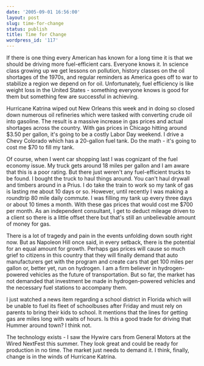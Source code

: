```yaml
---
date: '2005-09-01 16:56:00'
layout: post
slug: time-for-change
status: publish
title: Time for Change
wordpress_id: '117'
---
```


If there is one thing every American has known for a long time it is that we should be driving more fuel-efficient cars. Everyone knows it. In science class growing up we get lessons on pollution, history classes on the oil shortages of the 1970s, and regular reminders as America goes off to war to stabilize a region we depend on for oil. Unfortunately, fuel efficiency is like weight loss in the United States - something everyone knows is good for them but something few are successful in achieving.




Hurricane Katrina wiped out New Orleans this week and in doing so closed down numerous oil refineries which were tasked with converting crude oil into gasoline. The result is a massive increase in gas prices and actual shortages across the country. With gas prices in Chicago hitting around $3.50 per gallon, it's going to be a costly Labor Day weekend. I drive a Chevy Colorado which has a 20-gallon fuel tank. Do the math - it's going to cost me $70 to fill my tank.




Of course, when I went car shopping last I was cognizant of the fuel economy issue. My truck gets around 18 miles per gallon and I am aware that this is a poor rating. But there just weren't any fuel-efficient trucks to be found. I bought the truck to haul things around. You can't haul drywall and timbers around in a Prius. I do take the train to work so my tank of gas is lasting me about 10 days or so. However, until recently I was making a roundtrip 80 mile daily commute. I was filling my tank up every three days or about 10 times a month. With these gas prices that would cost me $700 per month. As an independent consultant, I get to deduct mileage driven to a client so there is a little offset there but that's still an unbelievable amount of money for gas.




There is a lot of tragedy and pain in the events unfolding down south right now. But as Napoleon Hill once said, in every setback, there is the potential for an equal amount for growth. Perhaps gas prices will cause so much grief to citizens in this country that they will finally demand that auto manufacturers get with the program and create cars that get 100 miles per gallon or, better yet, run on hydrogen. I am a firm believer in hydrogen-powered vehicles as the future of transportation. But so far, the market has not demanded that investment be made in hydrogen-powered vehicles and the necessary fuel stations to accompany them.




I just watched a news item regarding a school district in Florida which will be unable to fuel its fleet of schoolbuses after Friday and must rely on parents to bring their kids to school. It mentions that the lines for getting gas are miles long with waits of hours. Is this a good trade for driving that Hummer around town? I think not.




The technology exists - I saw the Hywire cars from General Motors at the Wired NextFest this summer. They look great and could be ready for production in no time. The market just needs to demand it. I think, finally, change is in the winds of Hurricane Katrina.



